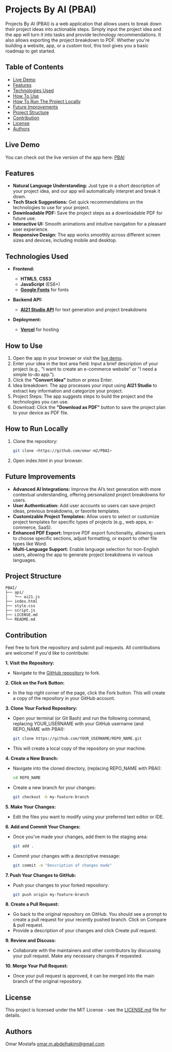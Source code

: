 # Projects By AI (PBAI)

Projects By AI (PBAI) is a web application that allows users to break down their project ideas into actionable steps. Simply input the project idea and the app will turn it into tasks and provide technology recommendations. It also allows exporting the project breakdown to PDF. Whether you're building a website, app, or a custom tool, this tool gives you a basic roadmap to get started. 

## Table of Contents

 * [Live Demo](#live-demo)
 * [Features](#features)
 * [Technologies Used](#technologies-used)
 * [How To Use](#how-to-use)
 * [How To Run The Project Locally](#how-to-run-the-project-locally)
 * [Future Improvements](#future-improvements)
 * [Project Structure](#project-structure)
 * [Contribution](#contribution)
 * [License](#license)
 * [Authors](#authors)

## Live Demo

You can check out the live version of the app here: [PBAI](https://pbai-xi.vercel.app/)

## Features

 * **Natural Language Understanding:** Just type in a short description of your project idea, and our app will automatically interpret and break it down.
 * **Tech Stack Suggestions:** Get quick recommendations on the technologies to use for your project.
 * **Downloadable PDF:** Save the project steps as a downloadable PDF for future use.
 * **Interactive UI:** Smooth animations and intuitive navigation for a pleasant user experience.
 * **Responsive Design:** The app works smoothly across different screen sizes and devices, including mobile and desktop.

## Technologies Used

 * **Frontend:**

    * **HTML5**, **CSS3**
    * **JavaScript** (ES6+)
    * [**Google Fonts**](https://fonts.google.com/) for fonts

 * **Backend API:**

     * [**AI21 Studio API**](https://www.ai21.com/) for text generation and project breakdowns

 * **Deployment:**
     * [**Vercel**](https://vercel.com/) for hosting

## How to Use

1. Open the app in your browser or visit the [live demo](https://pbai-xi.vercel.app/).
2. Enter your idea in the text area field: Input a brief description of your project (e.g., "I want to create an e-commerce website" or "I need a simple to-do app.").
3. Click the **"Convert Idea"** button or press Enter.
4. Idea breakdown: The app processes your input using **AI21 Studio** to extract key information and categorize your project.
5. Project Steps: The app suggests steps to build the project and the technologies you can use.
6. Download: Click the **"Download as PDF"** button to save the project plan to your device as PDF file.

## How to Run Locally

1. Clone the repository:
    ```bash
    git clone <https://github.com/omar-m2/PBAI>
    ```
2. Open index.html in your browser.

## Future Improvements

 * **Advanced AI Integrations:** Improve the AI’s text generation with more contextual understanding, offering personalized project breakdowns for users.
 * **User Authentication:** Add user accounts so users can save project ideas, previous breakdowns, or favorite templates.
 * **Customizable Project Templates:** Allow users to select or customize project templates for specific types of projects (e.g., web apps, e-commerce, SaaS).
 * **Enhanced PDF Export:** Improve PDF export functionality, allowing users to choose specific sections, adjust formatting, or export to other file types like Word.
 * **Multi-Language Support:** Enable language selection for non-English users, allowing the app to generate project breakdowns in various languages.

## Project Structure

    PBAI/
    ├── api/
    |   └── ai21.js 
    ├── index.html
    ├── style.css
    ├── script.js
    ├── LICENSE.md
    └── README.md

## Contribution

Feel free to fork the repository and submit pull requests. All contributions are welcome! If you'd like to contribute:

**1. Visit the Repository:**
 * Navigate to the [GitHub repository](https://github.com/omar-m2/PBAI) to fork.

**2. Click on the Fork Button:**
 * In the top right corner of the page, click the Fork button. This will create a copy of the repository in your GitHub account.

**3. Clone Your Forked Repository:**
 * Open your terminal (or Git Bash) and run the following command, replacing YOUR_USERNAME with your GitHub username (and REPO_NAME with PBAI):
    ```bash
    git clone https://github.com/YOUR_USERNAME/REPO_NAME.git
    ```
 * This will create a local copy of the repository on your machine.

**4. Create a New Branch:**
 * Navigate into the cloned directory, (replacing REPO_NAME with PBAI):
    ```bash
    cd REPO_NAME
    ```
 * Create a new branch for your changes:
    ```bash
    git checkout -b my-feature-branch
    ```
**5. Make Your Changes:**
 * Edit the files you want to modify using your preferred text editor or IDE.

**6. Add and Commit Your Changes:**
 * Once you've made your changes, add them to the staging area:
    ```bash
    git add .
    ```
 * Commit your changes with a descriptive message:
    ```bash
    git commit -m "Description of changes made"
    ```
**7. Push Your Changes to GitHub:**
 * Push your changes to your forked repository:
    ```bash
    git push origin my-feature-branch
    ```
**8. Create a Pull Request:**
 * Go back to the original repository on GitHub. You should see a prompt to create a pull request for your recently pushed branch. Click on Compare & pull request.
 * Provide a description of your changes and click Create pull request.

**9. Review and Discuss:**
 * Collaborate with the maintainers and other contributors by discussing your pull request. Make any necessary changes if requested.

**10. Merge Your Pull Request:**
 * Once your pull request is approved, it can be merged into the main branch of the original repository.

## License

This project is licensed under the MIT License - see the [LICENSE.md](LICENSE.md) file for details.

## Authors

Omar Mostafa <omar.m.abdelhakim@gmail.com>